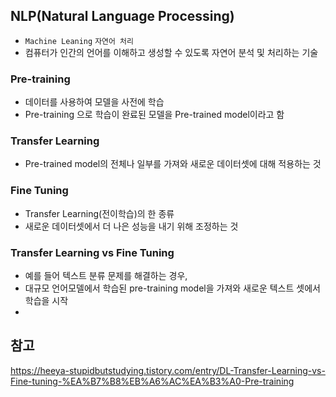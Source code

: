 ## NLP(Natural Language Processing)
- `Machine Leaning` `자연어 처리`
- 컴퓨터가 인간의 언어를 이해하고 생성할 수 있도록 자연어 분석 및 처리하는 기술

### Pre-training
- 데이터를 사용하여 모델을 사전에 학습
- Pre-training 으로 학습이 완료된 모델을 Pre-trained model이라고 함

### Transfer Learning
- Pre-trained model의 전체나 일부를 가져와 새로운 데이터셋에 대해 적용하는 것

### Fine Tuning
- Transfer Learning(전이학습)의 한 종류
- 새로운 데이터셋에서 더 나은 성능을 내기 위해 조정하는 것

### Transfer Learning vs Fine Tuning

- 예를 들어 텍스트 분류 문제를 해결하는 경우,
- 대규모 언어모델에서 학습된 pre-training model을 가져와 새로운 텍스트 셋에서 학습을 시작
- 

## 참고
https://heeya-stupidbutstudying.tistory.com/entry/DL-Transfer-Learning-vs-Fine-tuning-%EA%B7%B8%EB%A6%AC%EA%B3%A0-Pre-training
